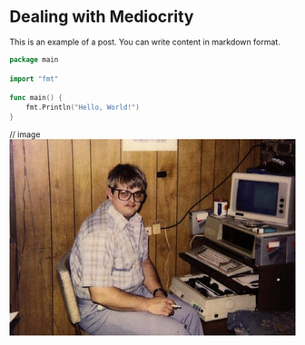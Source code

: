 # Dealing with Mediocrity

This is an example of a post. You can write content in markdown format.

```go
package main

import "fmt"

func main() {
    fmt.Println("Hello, World!")
}
```

// image 
![image](/public/assets/nerd-meme.jpeg)